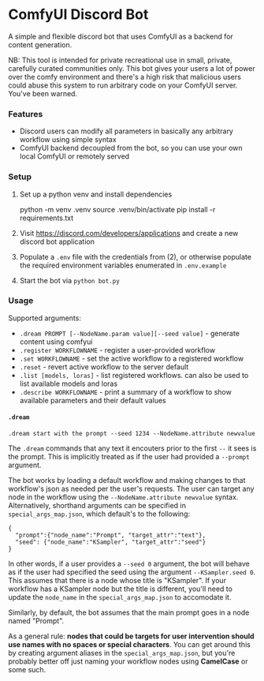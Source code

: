# ComfyUI Discord Bot

A simple and flexible discord bot that uses ComfyUI as a backend for content generation.

NB: This tool is intended for private recreational use in small, private, carefully curated communities only. This bot gives your users a lot of power over the comfy environment and there's a high risk that malicious users could abuse this system to run arbitrary code on your ComfyUI server. You've been warned.


### Features

* Discord users can modify all parameters in basically any arbitrary workflow using simple syntax
* ComfyUI backend decoupled from the bot, so you can use your own local ComfyUI or remotely served


### Setup

1. Set up a python venv and install dependencies

    python -m venv .venv
    source .venv/bin/activate
    pip install -r requirements.txt

2. Visit https://discord.com/developers/applications and create a new discord bot application

3. Populate a `.env` file with the credentials from (2), or otherwise populate the required environment variables enumerated in `.env.example`

4. Start the bot via `python bot.py`

### Usage

Supported arguments:

* `.dream PROMPT [--NodeName.param value][--seed value]` - generate content using comfyui
* `.register WORKFLOWNAME` - register a user-provided workflow
* `.set WORKFLOWNAME` - set the active workflow to a registered workflow
* `.reset` - revert active workflow to the server default
* `.list [models, loras]` - list registered workflows. can also be used to list available models and loras
* `.describe WORKFLOWNAME` - print a summary of a workflow to show available parameters and their default values

#### `.dream`

    .dream start with the prompt --seed 1234 --NodeName.attribute newvalue

The `.dream` commands that any text it encouters prior to the first `--` it sees is the prompt. This is implicitly treated as if the user had provided a `--prompt` argument. 

The bot works by loading a default workflow and making changes to that workflow's json as needed per the user's requests. The user can target any node in the workflow using the `--NodeName.attribute newvalue` syntax. Alternatively, shorthand arguments can be specified in `special_args_map.json`, which default's to the following:

    {
      "prompt":{"node_name":"Prompt", "target_attr":"text"},
      "seed": {"node_name":"KSampler", "target_attr":"seed"}
    }

In other words, if a user provides a `--seed 0` argument, the bot will behave as if the user had specified the seed using the argument `--KSampler.seed 0`. This assumes that there is a node whose title is "KSampler". If your workflow has a KSampler node but the title is different, you'll need to update the `node_name` in the `special_args_map.json` to accomodate it. 

Similarly, by default, the bot assumes that the main prompt goes in a node named "Prompt". 

As a general rule: **nodes that could be targets for user intervention should use names with no spaces or special characters**. You can get around this by creating argument aliases in the `special_args_map.json`, but you're probably better off just naming your workflow nodes using **CamelCase** or some such.

